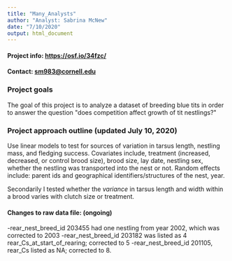 ```yaml
---
title: "Many_Analysts"
author: "Analyst: Sabrina McNew"
date: "7/10/2020"
output: html_document
---
```



#### Project info: https://osf.io/34fzc/
#### Contact: sm983@cornell.edu
  
### Project goals
The goal of this project is to analyze a dataset of breeding blue tits 
in order to answer the question "does competition affect growth of tit nestlings?"

### Project approach outline (updated July 10, 2020)
Use linear models to test for sources of variation in tarsus length, nestling 
mass, and fledging success. Covariates include, treatment (increased, decreased,
or control brood size), brood size, lay date, nestling sex, whether the nestling 
was transported into the nest or not. Random effects include: parent ids and geographical
identifiers/structures of the nest, year. 

Secondarily I tested whether the *variance* in tarsus length and width within 
a brood varies with clutch size or treatment. 

#### Changes to raw data file: (ongoing)
-rear_nest_breed_id 203455 had one nestling from year 2002, which was corrected to 2003
-rear_nest_breed_id 203182 was listed as 4 rear_Cs_at_start_of_rearing; corrected to 5
-rear_nest_breed_id 201105, rear_Cs listed as NA; 
corrected to 8. 